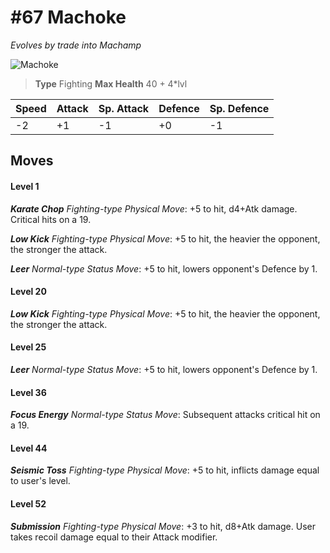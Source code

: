 # #67 Machoke
*Evolves by trade into Machamp*

![Machoke](https://img.pokemondb.net/sprites/home/normal/1x/machoke.png)

> **Type** Fighting
> **Max Health** 40 + 4\*lvl

| Speed | Attack | Sp. Attack | Defence | Sp. Defence |
| ----- | ------ | ---------- | ------- | ----------- |
| -2 | +1 | -1 | +0 | -1 |

## Moves
#### Level 1

***Karate Chop** Fighting-type Physical Move*: +5 to hit, d4+Atk damage. Critical hits on a 19.

***Low Kick** Fighting-type Physical Move*: +5 to hit, the heavier the opponent, the stronger the attack.

***Leer** Normal-type Status Move*: +5 to hit, lowers opponent's Defence by 1.
#### Level 20

***Low Kick** Fighting-type Physical Move*: +5 to hit, the heavier the opponent, the stronger the attack.
#### Level 25

***Leer** Normal-type Status Move*: +5 to hit, lowers opponent's Defence by 1.
#### Level 36

***Focus Energy** Normal-type Status Move*: Subsequent attacks critical hit on a 19.
#### Level 44

***Seismic Toss** Fighting-type Physical Move*: +5 to hit, inflicts damage equal to user's level.
#### Level 52

***Submission** Fighting-type Physical Move*: +3 to hit, d8+Atk damage. User takes recoil damage equal to their Attack modifier.

